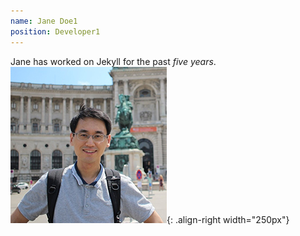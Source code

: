 ```yaml
---
name: Jane Doe1
position: Developer1
---
```

Jane has worked on Jekyll for the past *five years*.
![image-right](/assets/images/chul_crop250.jpg){: .align-right width="250px"}
